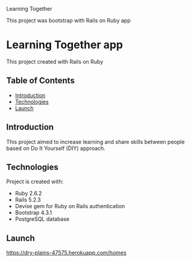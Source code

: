 Learning Together

This project was bootstrap with Rails on Ruby app

# Learning Together app
This project created with Rails on Ruby

## Table of Contents
* [Introduction](#Introduction)
* [Technologies](#technologies)
* [Launch](#launch)

## Introduction
This project aimed to increase learning and share skills between people based on Do It Yourself (DIY) approach.

## Technologies
Project is created with:
* Ruby 2.6.2
* Rails 5.2.3
* Devise gem for Ruby on Rails authentication
* Bootstrap  4.3.1
* PostgreSQL database


## Launch
https://dry-plains-47575.herokuapp.com/homes
